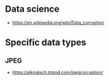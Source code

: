 # Data science
 - https://en.wikipedia.org/wiki/Data_corruption

# Specific data types

## JPEG
 - https://alkiratech.tripod.com/jpegcorruption/